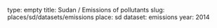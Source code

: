 type: empty
title: Sudan / Emissions of pollutants
slug: places/sd/datasets/emissions
place: sd
dataset: emissions
year: 2014
